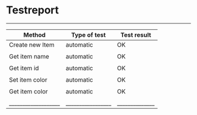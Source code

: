 # Testreport

______________________________________________________
| Method            | Type of test    | Test result  |
|-------------------|-----------------|--------------|
| Create new Item   |   automatic     |      OK      |
|                   |                 |              |
| Get item name     |   automatic     |      OK      |
|                   |                 |              |
| Get item id       |   automatic     |      OK      |
|                   |                 |              |
| Set item color    |   automatic     |      OK      |
|                   |                 |              |
| Get item color    |   automatic     |      OK      |
|                   |                 |              |
|___________________|_________________|______________|

